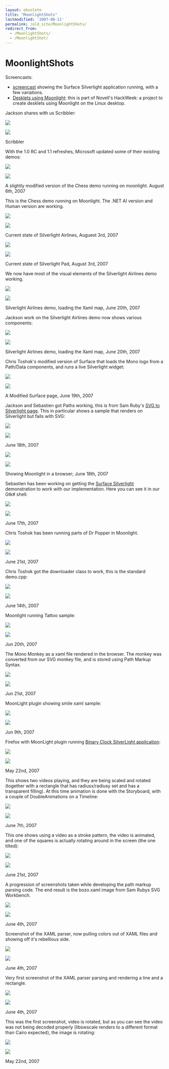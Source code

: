 ```yaml
---
layout: obsolete
title: "MoonlightShots"
lastmodified: '2007-08-11'
permalink: /old_site/MoonlightShots/
redirect_from:
  - /MoonlightShots/
  - /MoonlightShot/
---
```


MoonlightShots
==============

Screencasts:

-   [screencast](http://www.youtube.com/watch?v=qRSO7p0HAIw) showing the Surface Silverlight application running, with a few variations.
-   [Desklets using Moonlight](http://www.youtube.com/watch?v=IbMyPG4IKo8): this is part of Novell's HackWeek: a project to create desklets using Moonlight on the Linux desktop.

Jackson shares with us Scribbler:

[![]({{site.github.url}}/old_site/images/3/33/Scribbler.png)]({{site.github.url}}/old_site/images/3/33/Scribbler.png)

[![](/skins/common/images/magnify-clip.png)]({{site.github.url}}/old_site/images/3/33/Scribbler.png "Enlarge")

Scribbler

With the 1.0 RC and 1.1 refreshes, Microsoft updated some of their existing demos:

[![]({{site.github.url}}/old_site/images/8/80/Chess-demo.png)]({{site.github.url}}/old_site/images/8/80/Chess-demo.png)

[![](/skins/common/images/magnify-clip.png)]({{site.github.url}}/old_site/images/8/80/Chess-demo.png "Enlarge")

A slightly modified version of the Chess demo running on moonlight. August 6th, 2007

This is the Chess demo running on Moonlight. The .NET AI version and Human version are working.

[![]({{site.github.url}}/old_site/images/1/1a/Airlines-current-demo.png)]({{site.github.url}}/old_site/images/1/1a/Airlines-current-demo.png)

[![](/skins/common/images/magnify-clip.png)]({{site.github.url}}/old_site/images/1/1a/Airlines-current-demo.png "Enlarge")

Current state of Silverlight Airlines, Auguest 3rd, 2007

[![]({{site.github.url}}/old_site/images/f/f6/Silverlight-pad.png)]({{site.github.url}}/old_site/images/f/f6/Silverlight-pad.png)

[![](/skins/common/images/magnify-clip.png)]({{site.github.url}}/old_site/images/f/f6/Silverlight-pad.png "Enlarge")

Current state of Silverlight Pad, August 3rd, 2007

We now have most of the visual elements of the Silverlight Airlines demo working.

[![]({{site.github.url}}/old_site/images/2/26/Silverlight-airlines-demo.png)]({{site.github.url}}/old_site/images/2/26/Silverlight-airlines-demo.png)

[![](/skins/common/images/magnify-clip.png)]({{site.github.url}}/old_site/images/2/26/Silverlight-airlines-demo.png "Enlarge")

Silverlight Airlines demo, loading the Xaml map, June 20th, 2007

 Jackson work on the Silverlight Airlines demo now shows various components:

[![]({{site.github.url}}/old_site/images/0/0b/Airlines-demo.png)]({{site.github.url}}/old_site/images/0/0b/Airlines-demo.png)

[![](/skins/common/images/magnify-clip.png)]({{site.github.url}}/old_site/images/0/0b/Airlines-demo.png "Enlarge")

Silverlight Airlines demo, loading the Xaml map, June 20th, 2007

Chris Toshok's modified version of Surface that loads the Mono logo from a Path/Data components, and runs a live Silverlight widget:

[![]({{site.github.url}}/old_site/images/1/1e/Surfacemodified.png)]({{site.github.url}}/old_site/images/1/1e/Surfacemodified.png)

[![](/skins/common/images/magnify-clip.png)]({{site.github.url}}/old_site/images/1/1e/Surfacemodified.png "Enlarge")

A Modified Surface page, June 19th, 2007

Jackson and Sebastien got Paths working, this is from Sam Ruby's [SVG to Silverlight page](http://intertwingly.net/stories/2007/05/06/?icon=caution). This in particular shows a sample that renders on Silverlight but fails with SVG:

[![]({{site.github.url}}/old_site/images/5/55/Intertw1.png)]({{site.github.url}}/old_site/images/5/55/Intertw1.png)

[![](/skins/common/images/magnify-clip.png)]({{site.github.url}}/old_site/images/5/55/Intertw1.png "Enlarge")

June 18th, 2007

[![]({{site.github.url}}/old_site/images/5/55/Intertw1.png)]({{site.github.url}}/old_site/images/5/55/Intertw1.png)

[![](/skins/common/images/magnify-clip.png)]({{site.github.url}}/old_site/images/5/55/Intertw1.png "Enlarge")

Showing Moonlight in a browser; June 18th, 2007

Sebastien has been working on getting the [Surface Silverlight](http://delay.members.winisp.net/SilverlightSurface/) demonstration to work with our implementation. Here you can see it in our Gtk\# shell:

[![]({{site.github.url}}/old_site/images/5/59/SurfaceJun17.png)]({{site.github.url}}/old_site/images/5/59/SurfaceJun17.png)

[![](/skins/common/images/magnify-clip.png)]({{site.github.url}}/old_site/images/5/59/SurfaceJun17.png "Enlarge")

June 17th, 2007

Chris Toshok has been running parts of Dr Popper in Moonlight.

[![]({{site.github.url}}/old_site/images/f/fd/Drpopper2.png)]({{site.github.url}}/old_site/images/f/fd/Drpopper2.png)

[![](/skins/common/images/magnify-clip.png)]({{site.github.url}}/old_site/images/f/fd/Drpopper2.png "Enlarge")

June 21st, 2007

Chris Toshok got the downloader class to work, this is the standard demo.cpp:

[![]({{site.github.url}}/old_site/images/2/2b/Demo-screenshot.png)]({{site.github.url}}/old_site/images/2/2b/Demo-screenshot.png)

[![](/skins/common/images/magnify-clip.png)]({{site.github.url}}/old_site/images/2/2b/Demo-screenshot.png "Enlarge")

June 14th, 2007

Moonlight running Tattoo sample:

[![]({{site.github.url}}/old_site/images/6/64/Tattoo.jpg)]({{site.github.url}}/old_site/images/6/64/Tattoo.jpg)

[![](/skins/common/images/magnify-clip.png)]({{site.github.url}}/old_site/images/6/64/Tattoo.jpg "Enlarge")

Jun 20th, 2007

The Mono Monkey as a xaml file rendered in the browser. The monkey was converted from our SVG monkey file, and is stored using Path Markup Syntax.

[![]({{site.github.url}}/old_site/images/1/1e/Test-monkey.png)]({{site.github.url}}/old_site/images/1/1e/Test-monkey.png)

[![](/skins/common/images/magnify-clip.png)]({{site.github.url}}/old_site/images/1/1e/Test-monkey.png "Enlarge")

Jun 21st, 2007

MoonLight plugin showing smile xaml sample:

[![]({{site.github.url}}/old_site/images/8/84/Moonsmile.jpg)]({{site.github.url}}/old_site/images/8/84/Moonsmile.jpg)

[![](/skins/common/images/magnify-clip.png)]({{site.github.url}}/old_site/images/8/84/Moonsmile.jpg "Enlarge")

Jun 9th, 2007

Firefox with MoonLight plugin running [Binary Clock SilverLight application](http://explosivedog.com/silverlight/binaryclock/):

[![]({{site.github.url}}/old_site/images/5/55/Binaryclock.jpg)]({{site.github.url}}/old_site/images/5/55/Binaryclock.jpg)

[![](/skins/common/images/magnify-clip.png)]({{site.github.url}}/old_site/images/5/55/Binaryclock.jpg "Enlarge")

May 22nd, 2007

This shows two videos playing, and they are being scaled and rotated (together with a rectangle that has radiusx/radiusy set and has a transparent filling). At this time animation is done with the Storyboard, with a couple of DoubleAnimations on a Timeline:

[![]({{site.github.url}}/old_site/images/9/9b/Screenshot9.png)]({{site.github.url}}/old_site/images/9/9b/Screenshot9.png)

[![](/skins/common/images/magnify-clip.png)]({{site.github.url}}/old_site/images/9/9b/Screenshot9.png "Enlarge")

June 7th, 2007

This one shows using a video as a stroke pattern, the video is animated, and one of the squares is actually rotating around in the screen (the one tilted):

[![]({{site.github.url}}/old_site/images/0/0c/Path-parsing-progression.png)]({{site.github.url}}/old_site/images/0/0c/Path-parsing-progression.png)

[![](/skins/common/images/magnify-clip.png)]({{site.github.url}}/old_site/images/0/0c/Path-parsing-progression.png "Enlarge")

June 21st, 2007

A progression of screenshots taken while developing the path markup parsing code. The end result is the bozo.xaml image from Sam Rubys SVG Workbench.

[![]({{site.github.url}}/old_site/images/d/df/Screenshot-lt-demo.png)]({{site.github.url}}/old_site/images/d/df/Screenshot-lt-demo.png)

[![](/skins/common/images/magnify-clip.png)]({{site.github.url}}/old_site/images/d/df/Screenshot-lt-demo.png "Enlarge")

June 4th, 2007

Screenshot of the XAML parser, now pulling colors out of XAML files and showing off it's rebellious side.

[![]({{site.github.url}}/old_site/images/e/e0/Xaml-demo-2.png)]({{site.github.url}}/old_site/images/e/e0/Xaml-demo-2.png)

[![](/skins/common/images/magnify-clip.png)]({{site.github.url}}/old_site/images/e/e0/Xaml-demo-2.png "Enlarge")

June 4th, 2007

Very first screenshot of the XAML parser parsing and rendering a line and a rectangle.

[![]({{site.github.url}}/old_site/images/5/54/Xaml-demo-1.png)]({{site.github.url}}/old_site/images/5/54/Xaml-demo-1.png)

[![](/skins/common/images/magnify-clip.png)]({{site.github.url}}/old_site/images/5/54/Xaml-demo-1.png "Enlarge")

June 4th, 2007

This was the first screenshot, video is rotated, but as you can see the video was not being decoded properly (libswscale renders to a different format than Cairo expected), the image is rotating:

[![]({{site.github.url}}/old_site/images/7/70/Screenshot3.png)]({{site.github.url}}/old_site/images/7/70/Screenshot3.png)

[![](/skins/common/images/magnify-clip.png)]({{site.github.url}}/old_site/images/7/70/Screenshot3.png "Enlarge")

May 22nd, 2007


